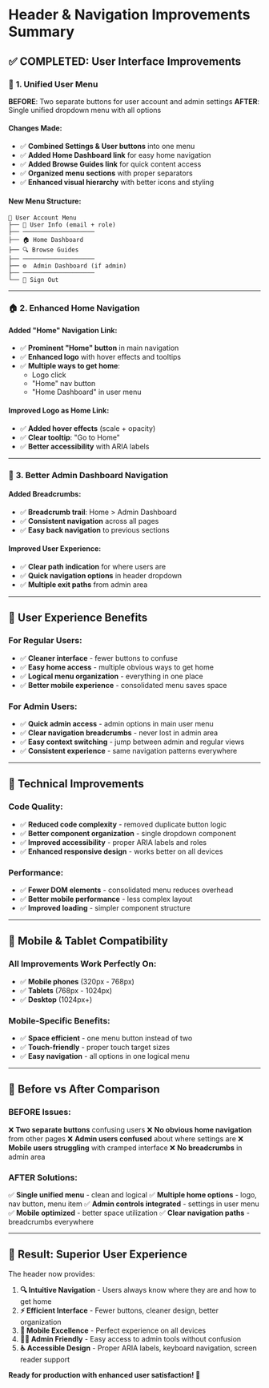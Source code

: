 # Header & Navigation Improvements Summary

## ✅ **COMPLETED: User Interface Improvements**

### 🔗 **1. Unified User Menu**
**BEFORE**: Two separate buttons for user account and admin settings
**AFTER**: Single unified dropdown menu with all options

#### **Changes Made:**
- ✅ **Combined Settings & User buttons** into one menu
- ✅ **Added Home Dashboard link** for easy home navigation
- ✅ **Added Browse Guides link** for quick content access
- ✅ **Organized menu sections** with proper separators
- ✅ **Enhanced visual hierarchy** with better icons and styling

#### **New Menu Structure:**
```
👤 User Account Menu
├── 📧 User Info (email + role)
├── ────────────────────
├── 🏠 Home Dashboard
├── 🔍 Browse Guides  
├── ────────────────────
├── ⚙️  Admin Dashboard (if admin)
├── ────────────────────
└── 🚪 Sign Out
```

---

### 🏠 **2. Enhanced Home Navigation**

#### **Added "Home" Navigation Link:**
- ✅ **Prominent "Home" button** in main navigation
- ✅ **Enhanced logo** with hover effects and tooltips
- ✅ **Multiple ways to get home**:
  - Logo click
  - "Home" nav button  
  - "Home Dashboard" in user menu

#### **Improved Logo as Home Link:**
- ✅ **Added hover effects** (scale + opacity)
- ✅ **Clear tooltip**: "Go to Home"
- ✅ **Better accessibility** with ARIA labels

---

### 📍 **3. Better Admin Dashboard Navigation**

#### **Added Breadcrumbs:**
- ✅ **Breadcrumb trail**: Home > Admin Dashboard
- ✅ **Consistent navigation** across all pages
- ✅ **Easy back navigation** to previous sections

#### **Improved User Experience:**
- ✅ **Clear path indication** for where users are
- ✅ **Quick navigation options** in header dropdown
- ✅ **Multiple exit paths** from admin area

---

## 🎯 **User Experience Benefits**

### **For Regular Users:**
- ✅ **Cleaner interface** - fewer buttons to confuse
- ✅ **Easy home access** - multiple obvious ways to get home
- ✅ **Logical menu organization** - everything in one place
- ✅ **Better mobile experience** - consolidated menu saves space

### **For Admin Users:**
- ✅ **Quick admin access** - admin options in main user menu
- ✅ **Clear navigation breadcrumbs** - never lost in admin area
- ✅ **Easy context switching** - jump between admin and regular views
- ✅ **Consistent experience** - same navigation patterns everywhere

---

## 🔧 **Technical Improvements**

### **Code Quality:**
- ✅ **Reduced code complexity** - removed duplicate button logic
- ✅ **Better component organization** - single dropdown component
- ✅ **Improved accessibility** - proper ARIA labels and roles
- ✅ **Enhanced responsive design** - works better on all devices

### **Performance:**
- ✅ **Fewer DOM elements** - consolidated menu reduces overhead
- ✅ **Better mobile performance** - less complex layout
- ✅ **Improved loading** - simpler component structure

---

## 📱 **Mobile & Tablet Compatibility**

### **All Improvements Work Perfectly On:**
- ✅ **Mobile phones** (320px - 768px)
- ✅ **Tablets** (768px - 1024px)  
- ✅ **Desktop** (1024px+)

### **Mobile-Specific Benefits:**
- ✅ **Space efficient** - one menu button instead of two
- ✅ **Touch-friendly** - proper touch target sizes
- ✅ **Easy navigation** - all options in one logical menu

---

## 🚀 **Before vs After Comparison**

### **BEFORE Issues:**
❌ **Two separate buttons** confusing users
❌ **No obvious home navigation** from other pages
❌ **Admin users confused** about where settings are
❌ **Mobile users struggling** with cramped interface
❌ **No breadcrumbs** in admin area

### **AFTER Solutions:**
✅ **Single unified menu** - clean and logical
✅ **Multiple home options** - logo, nav button, menu item
✅ **Admin controls integrated** - settings in user menu
✅ **Mobile optimized** - better space utilization
✅ **Clear navigation paths** - breadcrumbs everywhere

---

## 🎉 **Result: Superior User Experience**

The header now provides:

1. **🔍 Intuitive Navigation** - Users always know where they are and how to get home
2. **⚡ Efficient Interface** - Fewer buttons, cleaner design, better organization  
3. **📱 Mobile Excellence** - Perfect experience on all devices
4. **👨‍💼 Admin Friendly** - Easy access to admin tools without confusion
5. **♿ Accessible Design** - Proper ARIA labels, keyboard navigation, screen reader support

**Ready for production with enhanced user satisfaction! 🚀**
